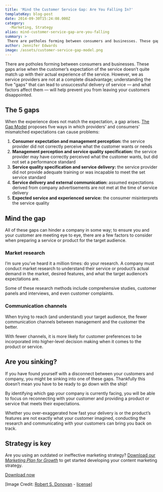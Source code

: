 ```yaml
---
title: 'Mind the Customer Service Gap: Are You Falling In?'
templateKey: blog-post
date: 2014-09-30T15:24:08.000Z
category: 
  -Marketing, Strategy
alias: mind-customer-service-gap-are-you-falling
summary: > 
 There are potholes forming between consumers and businesses. These gaps arise when the customer’s expectation of the service doesn’t quite match up with their actual experience of the service. However, we as service providers are not at a complete disadvantage; understanding the five "gaps" that can lead to unsuccessful delivery of service — and what factors affect them — will help prevent you from leaving your customers disappointed.
author: Jennifer Edwards
image: /assets/customer-service-gap-model.png
---
```


There are potholes forming between consumers and businesses. These gaps arise when the customer’s expectation of the service doesn’t quite match up with their actual experience of the service. However, we as service providers are not at a complete disadvantage; understanding the five "gaps" that can lead to unsuccessful delivery of service — and what factors affect them — will help prevent you from leaving your customers disappointed.

The 5 gaps
----------

When the experience does not match the expectation, a gap arises. [The Gap Model](https://www.boundless.com/marketing/textbooks/boundless-marketing-textbook/services-marketing-6/service-quality-51/the-gap-model-254-4140/?) proposes five ways in which providers' and consumers' mismatched expectations can cause problems:

1.  **Consumer expectation and management perception:** the service provider did not correctly perceive what the customer wants or needs
2.  **Management perception and service quality specification:** the service provider may have correctly perceived what the customer wants, but did not set a performance standard
3.  **Service quality specification and service delivery:** the service provider did not provide adequate training or was incapable to meet the set service standard
4.  **Service delivery and external communication:** assumed expectations derived from company advertisements are not met at the time of service delivery
5.  **Expected service and experienced service:** the consumer misinterprets the service quality

Mind the gap
------------

All of these gaps can hinder a company in some way; to ensure you and your customer are meeting eye to eye, there are a few factors to consider when preparing a service or product for the target audience.

### Market research

I’m sure you’ve heard it a million times: do your research. A company must conduct market research to understand their service or product’s actual demand in the market, desired features, and what the target audience’s expectations are.

Some of these research methods include comprehensive studies, customer panels and interviews, and even customer complaints.

### Communication channels

When trying to reach (and understand) your target audience, the fewer communication channels between management and the customer the better.

With fewer channels, it is more likely for customer preferences to be incorporated into higher-level decision making when it comes to the product or service.

Are you sinking?
----------------

If you have found yourself with a disconnect between your customers and company, you might be sinking into one of these gaps. Thankfully this doesn’t mean you have to be ready to go down with the ship!

By identifying which gap your company is currently facing, you will be able to focus on reconnecting with your customer and providing a product or service that meets their expectations.

Whether you over-exaggerated how fast your delivery is or the product’s features are not exactly what your customer imagined, conducting the research and communicating with your customers can bring you back on track.

Strategy is key
---------------

Are you using an outdated or ineffective marketing strategy? [Download our _Marketing Plan for Growth_](/marketing-plan-growth) to get started developing your content marketing strategy.

[Download now](/marketing-plan-growth)

\[Image Credit: [Robert S. Donovan](https://www.flickr.com/photos/booleansplit/12329159165) - [license](https://creativecommons.org/licenses/by/2.0/)\]